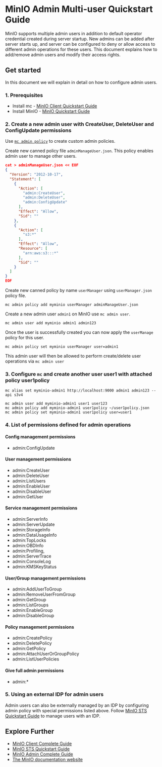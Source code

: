 # MinIO Admin Multi-user Quickstart Guide 
MinIO supports multiple admin users in addition to default operator credential created during server startup. New admins can be added after server starts up, and server can be configured to deny or allow access to different admin operations for these users. This document explains how to add/remove admin users and modify their access rights.

## Get started
In this document we will explain in detail on how to configure admin users.

### 1. Prerequisites
- Install mc - [MinIO Client Quickstart Guide](https://docs.min.io/docs/minio-client-quickstart-guide.html)
- Install MinIO - [MinIO Quickstart Guide](https://docs.min.io/docs/minio-quickstart-guide)

### 2. Create a new admin user with CreateUser, DeleteUser and ConfigUpdate permissions
Use [`mc admin policy`](https://docs.min.io/docs/minio-admin-complete-guide.html#policies) to create custom admin policies.

Create new canned policy file `adminManageUser.json`. This policy enables admin user to
manage other users.
```json
cat > adminManageUser.json << EOF
{
  "Version": "2012-10-17",
  "Statement": [
    {
      "Action": [
        "admin:CreateUser",
        "admin:DeleteUser",
        "admin:ConfigUpdate"
      ],
      "Effect": "Allow",
      "Sid": ""
    },
    {
      "Action": [
        "s3:*"
      ],
      "Effect": "Allow",
      "Resource": [
        "arn:aws:s3:::*"
      ],
      "Sid": ""
    }
  ]
}
EOF
```

Create new canned policy by name `userManager` using `userManager.json` policy file.
```
mc admin policy add myminio userManager adminManageUser.json
```

Create a new admin user `admin1` on MinIO use `mc admin user`.
```
mc admin user add myminio admin1 admin123
```

Once the user is successfully created you can now apply the `userManage` policy for this user.

```
mc admin policy set myminio userManager user=admin1
```

This admin user will then be allowed to perform create/delete user operations via `mc admin user`

### 3. Configure `mc` and create another user user1 with attached policy user1policy
```
mc alias set myminio-admin1 http://localhost:9000 admin1 admin123 --api s3v4

mc admin user add myminio-admin1 user1 user123
mc admin policy add myminio-admin1 user1policy ~/user1policy.json
mc admin policy set myminio-admin1 user1policy user=user1
```

### 4. List of permissions defined for admin operations
#### Config management permissions
- admin:ConfigUpdate

#### User management permissions
- admin:CreateUser
- admin:DeleteUser
- admin:ListUsers
- admin:EnableUser
- admin:DisableUser
- admin:GetUser

#### Service management permissions
- admin:ServerInfo
- admin:ServerUpdate
- admin:StorageInfo
- admin:DataUsageInfo
- admin:TopLocks
- admin:OBDInfo
- admin:Profiling,
- admin:ServerTrace
- admin:ConsoleLog
- admin:KMSKeyStatus

#### User/Group management permissions
- admin:AddUserToGroup
- admin:RemoveUserFromGroup
- admin:GetGroup
- admin:ListGroups
- admin:EnableGroup
- admin:DisableGroup

#### Policy management permissions
- admin:CreatePolicy
- admin:DeletePolicy
- admin:GetPolicy
- admin:AttachUserOrGroupPolicy
- admin:ListUserPolicies

#### Give full admin permissions
- admin:*

### 5. Using an external IDP for admin users
Admin users can also be externally managed by an IDP by configuring admin policy with
special permissions listed above. Follow [MinIO STS Quickstart Guide](https://docs.min.io/docs/minio-sts-quickstart-guide) to manage users with an IDP.

## Explore Further
- [MinIO Client Complete Guide](https://docs.min.io/docs/minio-client-complete-guide)
- [MinIO STS Quickstart Guide](https://docs.min.io/docs/minio-sts-quickstart-guide)
- [MinIO Admin Complete Guide](https://docs.min.io/docs/minio-admin-complete-guide.html)
- [The MinIO documentation website](https://docs.min.io)
